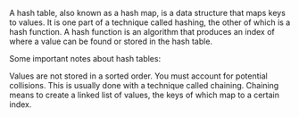 A hash table, also known as a hash map, is a data structure that maps keys to values. It is one part of a technique called hashing, the other of which is a hash function. A hash function is an algorithm that produces an index of where a value can be found or stored in the hash table.

Some important notes about hash tables:

Values are not stored in a sorted order.
You must account for potential collisions. This is usually done with a technique called chaining. Chaining means to create a linked list of values, the keys of which map to a certain index.
